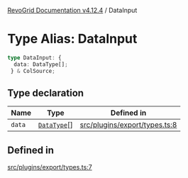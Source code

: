 [RevoGrid Documentation v4.12.4](README.md) / DataInput

# Type Alias: DataInput

```ts
type DataInput: {
  data: DataType[];
 } & ColSource;
```

## Type declaration

| Name | Type | Defined in |
| ------ | ------ | ------ |
| `data` | [`DataType`](TypeAlias.DataType.md)[] | [src/plugins/export/types.ts:8](https://github.com/revolist/revogrid/blob/648f56ecfc5430eb0184373ea33dd565a6a33bb9/src/plugins/export/types.ts#L8) |

## Defined in

[src/plugins/export/types.ts:7](https://github.com/revolist/revogrid/blob/648f56ecfc5430eb0184373ea33dd565a6a33bb9/src/plugins/export/types.ts#L7)
